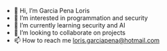 - 👋 Hi, I’m Garcia Pena Loris
- 👀 I’m interested in programmation and security
- 🌱 I’m currently learning security and AI
- 💞️ I’m looking to collaborate on projects
- 📫 How to reach me loris.garciapena@hotmail.com

<!---
GarciaPena-Loris/GarciaPena-Loris is a ✨ special ✨ repository because its `README.md` (this file) appears on your GitHub profile.
You can click the Preview link to take a look at your changes.
--->
